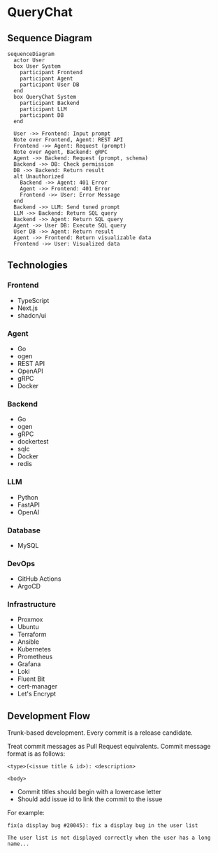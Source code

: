 # QueryChat

## Sequence Diagram

```mermaid
sequenceDiagram
  actor User
  box User System
    participant Frontend
    participant Agent
    participant User DB
  end
  box QueryChat System
    participant Backend
    participant LLM
    participant DB
  end

  User ->> Frontend: Input prompt
  Note over Frontend, Agent: REST API
  Frontend ->> Agent: Request (prompt)
  Note over Agent, Backend: gRPC
  Agent ->> Backend: Request (prompt, schema)
  Backend ->> DB: Check permission
  DB ->> Backend: Return result
  alt Unauthorized
    Backend ->> Agent: 401 Error
    Agent ->> Frontend: 401 Error
    Frontend ->> User: Error Message
  end
  Backend ->> LLM: Send tuned prompt
  LLM ->> Backend: Return SQL query
  Backend ->> Agent: Return SQL query
  Agent ->> User DB: Execute SQL query
  User DB ->> Agent: Return result
  Agent ->> Frontend: Return visualizable data
  Frontend ->> User: Visualized data
```

## Technologies

### Frontend

- TypeScript
- Next.js
- shadcn/ui

### Agent

- Go
- ogen
- REST API
- OpenAPI
- gRPC
- Docker

### Backend

- Go
- ogen
- gRPC
- dockertest
- sqlc
- Docker
- redis

### LLM

- Python
- FastAPI
- OpenAI

### Database

- MySQL

### DevOps

- GitHub Actions
- ArgoCD

### Infrastructure

- Proxmox
- Ubuntu
- Terraform
- Ansible
- Kubernetes
- Prometheus
- Grafana
- Loki
- Fluent Bit
- cert-manager
- Let's Encrypt

## Development Flow

Trunk-based development. Every commit is a release candidate.

Treat commit messages as Pull Request equivalents. Commit message format is as follows:

```plaintext
<type>(<issue title & id>): <description>

<body>
```

- Commit titles should begin with a lowercase letter
- Should add issue id to link the commit to the issue

For example:

```plaintext
fix(a display bug #20045): fix a display bug in the user list

The user list is not displayed correctly when the user has a long name...
```
